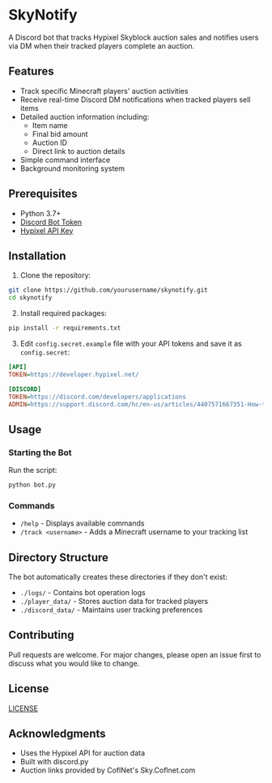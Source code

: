 # SkyNotify

A Discord bot that tracks Hypixel Skyblock auction sales and notifies users via DM when their tracked players complete an auction.

## Features

- Track specific Minecraft players' auction activities
- Receive real-time Discord DM notifications when tracked players sell items
- Detailed auction information including:
  - Item name
  - Final bid amount
  - Auction ID
  - Direct link to auction details
- Simple command interface
- Background monitoring system

## Prerequisites

- Python 3.7+
- [Discord Bot Token](https://discord.com/developers/applications)
- [Hypixel API Key](https://developer.hypixel.net/)

## Installation

1. Clone the repository:
```bash
git clone https://github.com/yourusername/skynotify.git
cd skynotify
```

2. Install required packages:
```bash
pip install -r requirements.txt
```

3. Edit `config.secret.example` file with your API tokens and save it as `config.secret`:
```ini
[API]
TOKEN=https://developer.hypixel.net/

[DISCORD]
TOKEN=https://discord.com/developers/applications
ADMIN=https://support.discord.com/hc/en-us/articles/4407571667351-How-to-Find-User-IDs-for-Law-Enforcement
```

## Usage

### Starting the Bot

Run the script:
```bash
python bot.py
```

### Commands

- `/help` - Displays available commands
- `/track <username>` - Adds a Minecraft username to your tracking list

## Directory Structure

The bot automatically creates these directories if they don't exist:
- `./logs/` - Contains bot operation logs
- `./player_data/` - Stores auction data for tracked players
- `./discord_data/` - Maintains user tracking preferences

## Contributing

Pull requests are welcome. For major changes, please open an issue first to discuss what you would like to change.

## License

[LICENSE](LICENSE)

## Acknowledgments

- Uses the Hypixel API for auction data
- Built with discord.py
- Auction links provided by CoflNet's Sky.Coflnet.com
